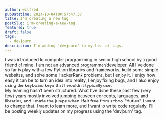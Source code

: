 ```yaml
---
author: wilfred
pubDatetime: 2023-10-04T00:57:47.37
title: I'm creating a new tag
postSlug: i'm-creating-a-new-tag
featured: true
draft: false
tags:
  - devjourn
description: I'm adding 'devjourn' to my list of tags.
---
```


I was introduced to computer programming in senior high school by a good friend of mine. I am not an advanced programmer/developer. All I've done so far is play with a few Python libraries and frameworks, build some simple websites, and solve some HackerRank problems, but I enjoy it. I enjoy how easy it can be to turn an idea into reality, I enjoy fixing bugs, and I also enjoy using the keyboard keys that I wouldn't typically use.  
My learning hasn't been structured. What I've done these past few (very few) years mostly involved jumping between concepts, languages, and libraries, and I made the jumps when I felt free from school "duties". I want to change that. I want to learn more, and I want to write code regularly. I'll be posting weekly updates on my progress using the 'devjourn' tag.
